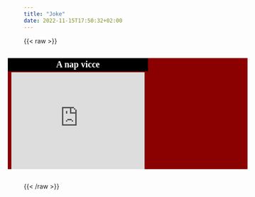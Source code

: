 ```yaml
---
title: "Joke"
date: 2022-11-15T17:50:32+02:00
---
```


{{< raw >}}

<div style="display: flex; justify-content: center; margin-left: -36px;">

<STYLE>A.vbx{ FONT-FAMILY: Times New Roman; TEXT-DECORATION: none; COLOR: #FFFFFF; FONT-WEIGHT: bold; font-size: 20px;} A.vbx:link{ color: #FFFFFF;} A.vbx:active{ color: #FFFFFF;} A.vbx:visited{ color: #FFFFFF;} A.vbx:hover{ TEXT-DECORATION: underline; }</STYLE><table width=100% border=0 cellspacing=1 cellpadding=0 style='height: 250px; BACKGROUND: #8B0000;'><tr style='height: 23px; BACKGROUND: #000000; TEXT-ALIGN: Center;'><td height=23><a href='https://www.ViccesViccek.hu' target=_blank title='www.ViccesViccek.hu - Vicc, Viccek' class=vbx>A nap vicce</a></td></tr><tr><td><iframe src='https://www.viccesviccek.hu/viccdoboz.php?h=000000&w=100%&b=16&sz=FF0000' width='100%' height='224' marginwidth='3' marginheight='3' hspace='0' vspace='0' frameborder='0' scrolling='auto'></iframe></td></tr></table>

</div>

{{< /raw >}}
